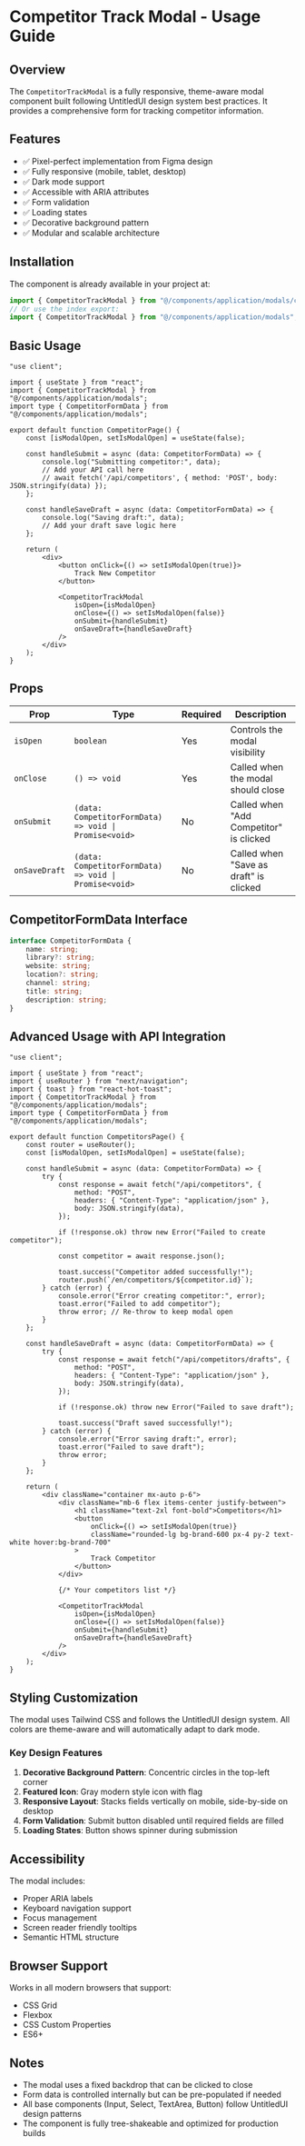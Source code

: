 # Competitor Track Modal - Usage Guide

## Overview

The `CompetitorTrackModal` is a fully responsive, theme-aware modal component built following UntitledUI design system best practices. It provides a comprehensive form for tracking competitor information.

## Features

- ✅ Pixel-perfect implementation from Figma design
- ✅ Fully responsive (mobile, tablet, desktop)
- ✅ Dark mode support
- ✅ Accessible with ARIA attributes
- ✅ Form validation
- ✅ Loading states
- ✅ Decorative background pattern
- ✅ Modular and scalable architecture

## Installation

The component is already available in your project at:
```typescript
import { CompetitorTrackModal } from "@/components/application/modals/competitor-track-modal";
// Or use the index export:
import { CompetitorTrackModal } from "@/components/application/modals";
```

## Basic Usage

```tsx
"use client";

import { useState } from "react";
import { CompetitorTrackModal } from "@/components/application/modals";
import type { CompetitorFormData } from "@/components/application/modals";

export default function CompetitorPage() {
	const [isModalOpen, setIsModalOpen] = useState(false);

	const handleSubmit = async (data: CompetitorFormData) => {
		console.log("Submitting competitor:", data);
		// Add your API call here
		// await fetch('/api/competitors', { method: 'POST', body: JSON.stringify(data) });
	};

	const handleSaveDraft = async (data: CompetitorFormData) => {
		console.log("Saving draft:", data);
		// Add your draft save logic here
	};

	return (
		<div>
			<button onClick={() => setIsModalOpen(true)}>
				Track New Competitor
			</button>

			<CompetitorTrackModal
				isOpen={isModalOpen}
				onClose={() => setIsModalOpen(false)}
				onSubmit={handleSubmit}
				onSaveDraft={handleSaveDraft}
			/>
		</div>
	);
}
```

## Props

| Prop | Type | Required | Description |
|------|------|----------|-------------|
| `isOpen` | `boolean` | Yes | Controls the modal visibility |
| `onClose` | `() => void` | Yes | Called when the modal should close |
| `onSubmit` | `(data: CompetitorFormData) => void \| Promise<void>` | No | Called when "Add Competitor" is clicked |
| `onSaveDraft` | `(data: CompetitorFormData) => void \| Promise<void>` | No | Called when "Save as draft" is clicked |

## CompetitorFormData Interface

```typescript
interface CompetitorFormData {
	name: string;
	library?: string;
	website: string;
	location?: string;
	channel: string;
	title: string;
	description: string;
}
```

## Advanced Usage with API Integration

```tsx
"use client";

import { useState } from "react";
import { useRouter } from "next/navigation";
import { toast } from "react-hot-toast";
import { CompetitorTrackModal } from "@/components/application/modals";
import type { CompetitorFormData } from "@/components/application/modals";

export default function CompetitorsPage() {
	const router = useRouter();
	const [isModalOpen, setIsModalOpen] = useState(false);

	const handleSubmit = async (data: CompetitorFormData) => {
		try {
			const response = await fetch("/api/competitors", {
				method: "POST",
				headers: { "Content-Type": "application/json" },
				body: JSON.stringify(data),
			});

			if (!response.ok) throw new Error("Failed to create competitor");

			const competitor = await response.json();
			
			toast.success("Competitor added successfully!");
			router.push(`/en/competitors/${competitor.id}`);
		} catch (error) {
			console.error("Error creating competitor:", error);
			toast.error("Failed to add competitor");
			throw error; // Re-throw to keep modal open
		}
	};

	const handleSaveDraft = async (data: CompetitorFormData) => {
		try {
			const response = await fetch("/api/competitors/drafts", {
				method: "POST",
				headers: { "Content-Type": "application/json" },
				body: JSON.stringify(data),
			});

			if (!response.ok) throw new Error("Failed to save draft");

			toast.success("Draft saved successfully!");
		} catch (error) {
			console.error("Error saving draft:", error);
			toast.error("Failed to save draft");
			throw error;
		}
	};

	return (
		<div className="container mx-auto p-6">
			<div className="mb-6 flex items-center justify-between">
				<h1 className="text-2xl font-bold">Competitors</h1>
				<button
					onClick={() => setIsModalOpen(true)}
					className="rounded-lg bg-brand-600 px-4 py-2 text-white hover:bg-brand-700"
				>
					Track Competitor
				</button>
			</div>

			{/* Your competitors list */}

			<CompetitorTrackModal
				isOpen={isModalOpen}
				onClose={() => setIsModalOpen(false)}
				onSubmit={handleSubmit}
				onSaveDraft={handleSaveDraft}
			/>
		</div>
	);
}
```

## Styling Customization

The modal uses Tailwind CSS and follows the UntitledUI design system. All colors are theme-aware and will automatically adapt to dark mode.

### Key Design Features

1. **Decorative Background Pattern**: Concentric circles in the top-left corner
2. **Featured Icon**: Gray modern style icon with flag
3. **Responsive Layout**: Stacks fields vertically on mobile, side-by-side on desktop
4. **Form Validation**: Submit button disabled until required fields are filled
5. **Loading States**: Button shows spinner during submission

## Accessibility

The modal includes:
- Proper ARIA labels
- Keyboard navigation support
- Focus management
- Screen reader friendly tooltips
- Semantic HTML structure

## Browser Support

Works in all modern browsers that support:
- CSS Grid
- Flexbox
- CSS Custom Properties
- ES6+

## Notes

- The modal uses a fixed backdrop that can be clicked to close
- Form data is controlled internally but can be pre-populated if needed
- All base components (Input, Select, TextArea, Button) follow UntitledUI design patterns
- The component is fully tree-shakeable and optimized for production builds
